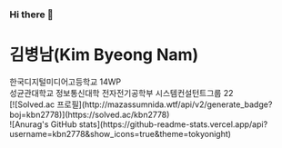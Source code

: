 ### Hi there 👋

<!--
**kbn2778/kbn2778** is a ✨ _special_ ✨ repository because its `README.md` (this file) appears on your GitHub profile.

Here are some ideas to get you started:

- 🔭 I’m currently working on ...
- 🌱 I’m currently learning ...
- 👯 I’m looking to collaborate on ...
- 🤔 I’m looking for help with ...
- 💬 Ask me about ...
- 📫 How to reach me: ...
- 😄 Pronouns: ...
- ⚡ Fun fact: ...
-->
<div>
  <h1>김병남(Kim Byeong Nam)</h1>
한국디지털미디어고등학교 14WP<br/>
성균관대학교 정보통신대학 전자전기공학부
시스템컨설턴트그룹 22
</div>
<div>
[![Solved.ac
프로필](http://mazassumnida.wtf/api/v2/generate_badge?boj=kbn2778)](https://solved.ac/kbn2778)
</div>

<div>
![Anurag's GitHub stats](https://github-readme-stats.vercel.app/api?username=kbn2778&show_icons=true&theme=tokyonight)
</div>

